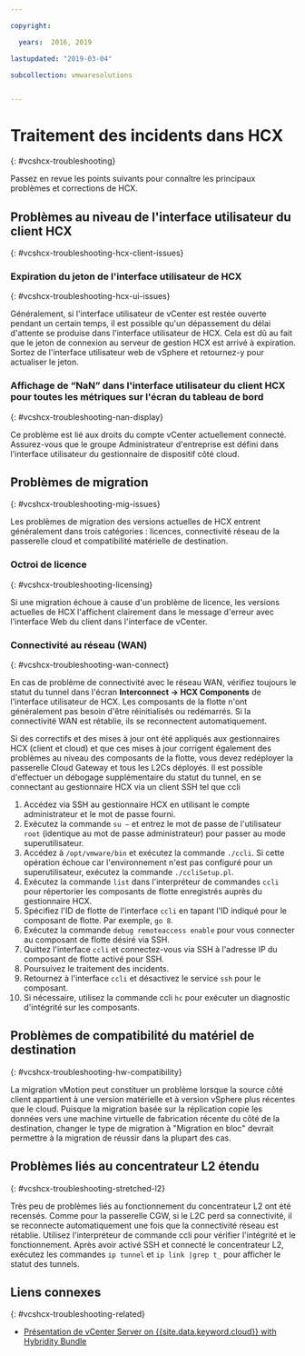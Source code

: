 ```yaml
---

copyright:

  years:  2016, 2019

lastupdated: "2019-03-04"

subcollection: vmwaresolutions


---
```


# Traitement des incidents dans HCX
{: #vcshcx-troubleshooting}

Passez en revue les points suivants pour connaître les principaux problèmes et corrections de HCX.

## Problèmes au niveau de l'interface utilisateur du client HCX
{: #vcshcx-troubleshooting-hcx-client-issues}

### Expiration du jeton de l'interface utilisateur de HCX
{: #vcshcx-troubleshooting-hcx-ui-issues}

Généralement, si l'interface utilisateur de vCenter est restée ouverte pendant un certain temps, il est possible qu'un dépassement du délai d'attente se produise dans l'interface utilisateur de HCX. Cela est dû au fait que le jeton de connexion au serveur de gestion HCX est arrivé à expiration. Sortez de l'interface utilisateur web de vSphere et retournez-y pour actualiser le jeton.

### Affichage de “NaN” dans l'interface utilisateur du client HCX pour toutes les métriques sur l'écran du tableau de bord
{: #vcshcx-troubleshooting-nan-display}

Ce problème est lié aux droits du compte vCenter actuellement connecté. Assurez-vous que le groupe Administrateur d'entreprise est défini dans l'interface utilisateur du gestionnaire de dispositif côté cloud.

## Problèmes de migration
{: #vcshcx-troubleshooting-mig-issues}

Les problèmes de migration des versions actuelles de HCX entrent généralement dans trois catégories : licences, connectivité réseau de la passerelle cloud et compatibilité matérielle de destination.

### Octroi de licence
{: #vcshcx-troubleshooting-licensing}

Si une migration échoue à cause d'un problème de licence, les versions actuelles de HCX l'affichent clairement dans le message d'erreur avec l'interface Web du client dans l'interface de vCenter.

### Connectivité au réseau (WAN)
{: #vcshcx-troubleshooting-wan-connect}

En cas de problème de connectivité avec le réseau WAN, vérifiez toujours le statut du tunnel dans l'écran **Interconnect -> HCX Components** de l'interface utilisateur de HCX. Les composants de la flotte n'ont généralement pas besoin d'être réinitialisés ou redémarrés. Si la connectivité WAN est rétablie, ils se reconnectent automatiquement.

Si des correctifs et des mises à jour ont été appliqués aux gestionnaires HCX (client et cloud) et que ces mises à jour corrigent également des problèmes au niveau des composants de la flotte, vous devez redéployer la passerelle Cloud Gateway et tous les L2Cs déployés. Il est possible d'effectuer un débogage supplémentaire du statut du tunnel, en se connectant au gestionnaire HCX via un client SSH tel que ccli  

1. Accédez via SSH au gestionnaire HCX en utilisant le compte administrateur et le mot de passe fourni.
2. Exécutez la commande `su –` et entrez le mot de passe de l'utilisateur `root` (identique au mot de passe administrateur) pour passer au mode superutilisateur.
3. Accédez à `/opt/vmware/bin` et exécutez la commande `./ccli`. Si cette opération échoue car l'environnement n'est pas configuré pour un superutilisateur, exécutez la commande `./ccliSetup.pl`.
4. Exécutez la commande `list` dans l'interpréteur de commandes `ccli` pour répertorier les composants de flotte enregistrés auprès du gestionnaire HCX.
5. Spécifiez l'ID de flotte de l'interface `ccli` en tapant l'ID indiqué pour le composant de flotte. Par exemple, `go 8`.
6. Exécutez la commande `debug remoteaccess enable` pour vous connecter au composant de flotte désiré via SSH.
7. Quittez l'interface `ccli` et connectez-vous via SSH à l'adresse IP du composant de flotte activé pour SSH.
9. Poursuivez le traitement des incidents.
10. Retournez à l'interface `ccli` et désactivez le service `ssh` pour le composant.
11. Si nécessaire, utilisez la commande ccli `hc` pour exécuter un diagnostic d'intégrité sur les composants.

## Problèmes de compatibilité du matériel de destination
{: #vcshcx-troubleshooting-hw-compatibility}

La migration vMotion peut constituer un problème lorsque la source côté client appartient à une version matérielle et à version vSphere plus récentes que le cloud. Puisque la migration basée sur la réplication copie les données vers une machine virtuelle de fabrication récente du côté de la destination, changer le type de migration à "Migration en bloc" devrait permettre à la migration de réussir dans la plupart des cas.

## Problèmes liés au concentrateur L2 étendu
{: #vcshcx-troubleshooting-stretched-l2}

Très peu de problèmes liés au fonctionnement du concentrateur L2 ont été recensés. Comme pour la passerelle CGW, si le L2C perd sa connectivité, il se reconnecte automatiquement une fois que la connectivité réseau est rétablie. Utilisez l'interpréteur de commande ccli pour vérifier l'intégrité et le fonctionnement. Après avoir activé SSH et connecté le concentrateur L2, exécutez les commandes `ip tunnel` et `ip link |grep t_` pour afficher le statut des tunnels.

## Liens connexes
{: #vcshcx-troubleshooting-related}

* [Présentation de vCenter Server on {{site.data.keyword.cloud}} with Hybridity Bundle](/docs/services/vmwaresolutions/archiref/vcs?topic=vmware-solutions-vcs-hybridity-intro)   
